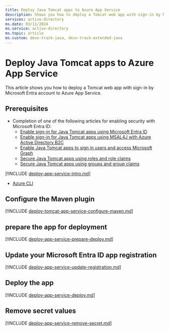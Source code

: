 ```yaml
---
title: Deploy Java Tomcat apps to Azure App Service
description: Shows you how to deploy a Tomcat web app with sign-in by Microsoft Entra account to Azure App Service.
services: active-directory
ms.date: 03/11/2024
ms.service: active-directory
ms.topic: article
ms.custom: devx-track-java, devx-track-extended-java
---
```


# Deploy Java Tomcat apps to Azure App Service

This article shows you how to deploy a Tomcat web app with sign-in by Microsoft Entra account to Azure App Service.

## Prerequisites

- Completion of one of the following articles for enabling security with Microsoft Entra ID:
  - [Enable sign-in for Java Tomcat apps using Microsoft Entra ID](enable-java-tomcat-webapp-authentication-entra-id.md)
  - [Enable sign-in for Java Tomcat apps using MSAL4J with Azure Active Directory B2C](enable-java-tomcat-webapp-authentication-azure-ad-b2c.md)
  - [Enable Java Tomcat apps to sign in users and access Microsoft Graph](enable-java-tomcat-webapp-authorization-entra-id.md)
  - [Secure Java Tomcat apps using roles and role claims](enable-java-tomcat-webapp-authorization-role-entra-id.md)
  - [Secure Java Tomcat apps using groups and group claims](enable-java-tomcat-webapp-authorization-group-entra-id.md)

[!INCLUDE [deploy-app-service-intro.md](includes/deploy-app-service-intro.md)]

- [Azure CLI](/cli/azure/install-azure-cli)

## Configure the Maven plugin

[!INCLUDE [deploy-tomcat-app-service-configure-maven.md](includes/deploy-tomcat-app-service-configure-maven.md)]

## prepare the app for deployment

[!INCLUDE [deploy-app-service-prepare-deploy.md](includes/deploy-app-service-prepare-deploy.md)]

## Update your Microsoft Entra ID app registration

[!INCLUDE [deploy-app-service-update-registration.md](includes/deploy-app-service-update-registration.md)]

## Deploy the app

[!INCLUDE [deploy-app-service-deploy.md](includes/deploy-app-service-deploy.md)]

## Remove secret values

[!INCLUDE [deploy-app-service-remove-secret.md](includes/deploy-app-service-remove-secret.md)]
